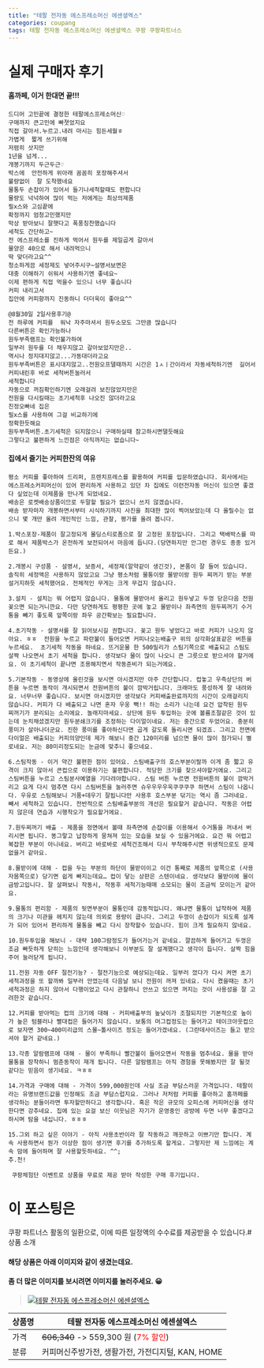 ```yaml
---
title: "테팔 전자동 에스프레소머신 에센셜엑스"
categories: coupang
tags: 테팔 전자동 에스프레소머신 에센셜엑스 쿠팡 쿠팡파트너스
---
```

# 실제 구매자 후기

####    홈까페, 이거 한대면 끝!!!
    드디어 고민끝에 결정한 테팔에스프레소머신♡
    구매까지 큰고민에 빠졋었지요
    직접 갈아서.누르고.내려 마시는 힘든세월ㅎ
    가볍게  짧게 쓰기위해
    저렴히 삿지만
    1년을 넘게...
    개봉기까지 두근두근♡
    박스에  안전하게 위아래 꼼꼼히 포장해주셔서
    불량없이  잘 도착했네요
    물통두 손잡이가 있어서 들기나세척할때도 편합니다
    물량도 넉넉하여 많이 먹는 저에게는 최상의제품
    필x스와 고심끝에
    확정까지 엄청고민했지만
    막상 받아보니 잘햇다고 폭풍칭찬했습니다
    세척도 간단하고~
    전 에스프레소를 진하게 먹어서 원두를 제일곱게 갈아서
    물양은 40으로 해서 내려먹으니
    딱 맞더라고요^^
    청소하게끔 세정제도 넣어주시구~설명서보면은
    대충 이해하기 쉬워서 사용하기엔 좋네요~
    이제 편하게 직접 먹을수 있으니 너무 좋습니다
    커피 내리고서
    집안에 커피향까지 진동하니 더더욱이 좋아요^^
    
    @8월30일 2일사용후기@
    전 하루에 커피를  워낙 자주마셔서 원두소모도 그만큼 많습니다
    다른버튼은 확인가능하나
    원두부족램프는 확인불가하여
    일부러 원두를 더 채우지않고 갈아보았지만은..
    역시나 정지대지않고...가동대더라고요
    원두부족버튼은 표시대지않고..전원오프댈때까지 시간은 1ㅅㅣ간이라서 자동세척하기엔  길어서
    커피내린후 바로 세척버튼눌러서
    세척합니다
    자동으로 꺼짐확인하기엔 오래걸려 보진않았지만은
    전원을 다시킬때는 초기세척후 나오진 않더라고요
    친정오빠네 집은
    필x스를 사용하여 그걸 비교하기에
    정확한듯해요
    원두부족버튼.초기세척은 되지않으니 구매하실때 참고하시면댈듯해요
    그렇다고 불편하게 느낀점은 아직까지는 없습니다~

####    집에서 즐기는 커피한잔의 여유
    평소 커피를 좋아하여 드리퍼, 프렌치프레스를 활용하여 커피를 입문하였습니다. 회사에서는 에스프레소커피머신이 있어 편리하게 사용하고 있던 차 집에도 이런전자동 머신이 있으면 좋겠다 싶었는데 이제품을 만나게 되었네요.
    배송은 로켓배송상품이므로 두말할 필요가 없으니 쓰지 않겠습니다.
    배송 받자마자 개봉하면서부터 시식하기까지 사진을 최대한 많이 찍어보았는데 다 올릴수는 없으니 몇 개만 올려 개인적인 느낌, 관찰, 평가를 올려 봅니다.
    
    1.박스포장-제품이 잘고정되게 몰딩스티로폼으로 잘 고정된 포장입니다. 그리고 택배박스를 따로 해서 제품박스가 온전하게 보전되어서 마음에 듭니다.(당연하지만 안그런 경우도 종종 있거든요.)
    
    2.개봉시 구성품 - 설명서, 보증서, 세정제(알약같이 생긴것), 본품이 잘 들어 있습니다. 솔직히 세정액은 사용하지 않았고요 그냥 평소처럼 물통이랑 물받이랑 원두 찌꺼기 받는 부분 설거지하듯 세척했어요. 전체적인 무게는 크게 무겁지 않습니다. 
    
    3.설치 - 설치는 뭐 어렵지 않습니다. 물통에 물받아서 올리고 원두넣고 두껑 닫은다음 전원꽂으면 되는거니깐요. 다만 당연하게도 평평한 곳에 놓고 물받이나 좌측면의 원두찌꺼기 수거통을 빼기 좋도록 앞쪽이랑 좌우 공간확보는 필요합니다.
    
    4.초기작동 - 설명서를 잘 읽어보시길 권합니다. 꽂고 원두 넣었다고 바로 커피가 나오지 않아요. ㅎㅎ  전원을 누르고 파란불이 들어오면 커피나오는배출구 위의 삼각화살표같은 버튼을 누르세요.  초기세척 작동을 하네요. 뜨거운물 한 500밀리가 스팀기쪽으로 배출되고 스팀도 살짝 나오면서 초기 세척을 합니다. 생각보다 물이 많이 나오니 큰 그릇으로 받으셔야 할거에요. 이 초기세척이 끝나면 조용해지면서 작동준비가 되는거에요.
    
    5.기본작동 - 동영상에 올린것을 보시면 아시겠지만 아주 간단합니다. 컵놓고 우측상단의 버튼을 누르면 동작이 개시되면서 전원버튼의 불이 깜박거립니다. 크래마도 풍성하게 잘 내려와요. 너무너무 좋습니다. 보시면 아시겠지만 생각보다 커피배출완료까지의 시간이 오래걸리지 않습니다. 커피가 다 배출되고 나면 혼자 우웅 뻑!! 하는 소리가 나는데 요건 압착된 원두 찌꺼기가 분리되는 소리에요. 놀래지마세요. 상단에 원두 투입하는 곳에 볼륨조절같은 것이 있는데 눈치채셨겠지만 원두분쇄크기를 조정하는 다이얼이네요. 저는 중간으로 두었어요. 충분히 풍미가 살아나더군요. 진한 풍미를 좋아하신다면 곱게 갈도록 돌리시면 되겠죠. 그리고 전면에 다이얼은 배출되는 커피의양인데 제가 해보니 중간 120미리를 넘으면 물이 많이 첨가되니 별로네요. 저는 80미리정도되는 눈금에 맞추니 좋으네요.
    
    6.스팀작동 - 이거 약간 불편한 점이 있어요. 스팀배출구의 호스부분이랄까 이게 좀 짧고 유격이 크지 않아서 큰컵으로 이용하기는 불편합니다. 적당한 크기를 찾으셔야할거에요. 그리고 스팀버튼을 누르고 스팀분사예열을 기다려야합니다. 스팀 버튼 누르면 전원버튼의 불이 깜박거리고 요게 다시 멈추면 다시 스팀버튼을 눌러주면 슈우우우우욱쿠쿠쿠쿠 하면서 스팀이 나옵니다. 우유로 스팀해보니 거품+데우기 잘됩니다만 사용후 호스부분 닦기는 역시 좀 그러네요. 빼서 세척하고 있습니다. 전반적으로 스팀배출부분의 개선은 필요할거 같습니다. 작동은 어렵지 않은데 연습과 시행착오가 필요할거에요.
    
    7.원두찌꺼기 배출 - 제품을 정면에서 볼때 좌측면에 손잡이를 이용해서 수거통을 꺼내서 버리시면 됩니다. 똥그랗고 납장하게 뭉쳐져 있는 모습을 보실 수 있을거에요. 요건 뭐 어렵고 복잡한 부분이 아니네요. 버리고 바로바로 세척건조해서 다시 부착해주시면 위생적으로도 문제 없을거 같아요.
    
    8.물받이에 대해 - 컵을 두는 부분의 하단이 물받이이고 이건 통째로 제품의 앞쪽으로 (사용자몸쪽으로) 당기면 쉽게 빠지는데요… 컵이 닿는 상판은 스텐이네요. 생각보다 물받이에 물이 금방고입니다. 잘 살펴보니 작동시, 작동후 세척기능때매 소모되는 물이 조금씩 모이는거 같아요. 
    
    9.물통의 편리함 - 제품의 뒷면부분이 물통인데 감동적입니다. 왜냐면 물통이 납작하여 제품의 크기나 미관을 헤치지 않는데 의외로 용량이 큽니다. 그리고 두껑이 손잡이가 되도록 설계가 되어 있어서 편리하게 물통을 빼고 다시 장착할수 있습니다. 힘이 크게 필요하지 않네요. 
    
    10.원두투입을 해보니 - 대략 100그람정도가 들어가는거 같네요. 깔끔하게 들어가고 두껑은 조금 빠듯하게 닫히는 느낌인데 생각해보니 이부분도 잘 설계했다고 생각이 듭니다. 살짝 힘을 주어 눌러닫게 됩니다.
    
    11.전원 자동 OFF 절전기능? - 절전기능으로 예상되는데요. 일부러 껐다가 다시 켜면 초기 세척과정을 또 할까봐 일부러 안껐는데 다음날 보니 전원이 꺼져 있네요. 다시 켰을때는 초기세척과정은 하지 않아서 다행이었고 다시 관찰하니 안쓰고 있으면 꺼지는 것이 사용성을 잘 고려한것 같습니다.
    
    12.커피를 받아먹는 컵의 크기에 대해 - 커피배출부의 높낮이가 조절되지만 기본적으로 높이가 높은 텀블러나 빨대컵은 들어가지 않습니다. 보통의 머그컵정도는 들어가고 테이크아웃컵으로 보자면 300~400미리급의 스몰~톨사이즈 정도는 들어가겠네요. (그란데사이즈는 들고 받으셔야 할거 같네요.)
    
    13.각종 알람램프에 대해 - 물이 부족하니 빨간불이 들어오면서 작동을 멈추네요. 물을 받아 물통을 장착하니 멈춘동작이 재개 됩니다. 다른 알람램프는 아직 경험을 못해봤지만 잘 될것 같다는 믿음이 생기네요. ㅋㅎㅎ
    
    14.가격과 구매에 대해 - 가격이 599,000원인데 사실 조금 부담스러운 가격입니다. 테팔이라는 유명브랜드값을 인정해도 조금 부담스럽지요. 그러나 저처럼 커피를 좋아하고 홈까페를 생각하는 분들이라면 투자할만하다고 생각합니다. 혹은 작은 규모의 오피스에 커피머신을 생각한다면 강추네요. 집에 있는 요걸 보신 이웃님은 자기가 운영중인 공방에 두면 너무 좋겠다고 하시며 탐을 내십니다. ㅎㅎㅎ
    
    15.그외 하고 싶은 이야기 - 아직 사용초반이라 잘 작동하고 깨끗하고 이쁘기만 합니다. 계속 사용하면서 뭔가 이상한 점이 생기면 후기를 추가하도록 할게요. 그렇지만 제 느낌에는 계속 맘에 들어하며 잘 사용할듯하네요. ^^;
    추.천!
    
     쿠팡체험단 이벤트로 상품을 무료로 제공 받아 작성한 구매 후기입니다.

# 이 포스팅은
쿠팡 파트너스 활동의 일환으로, 이에 따른 일정액의 수수료를 제공받을 수 있습니다.# 상품 소개
#### 해당 상품은 아래 이미지와 같이 생겼는데요. 
#### 좀 더 많은 이미지를 보시려면 이미지를 눌러주세요. 😀
> [![테팔 전자동 에스프레소머신 에센셜엑스](https://static.coupangcdn.com/image/affiliate/banner/14e3070fc858efff8337620f0cdb2079@2x.jpg)](https://coupa.ng/bPq42P)

상품명 | 테팔 전자동 에스프레소머신 에센셜엑스
-------|-------
가격 | ~~606,340~~ -> 559,300 원 (<span style="color:red">7% 할인</span>)
분류 | 커피머신주방가전, 생활가전, 가전디지털, KAN, HOME

